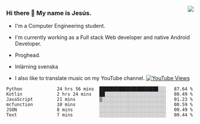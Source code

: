 <img align='right' src="https://github-readme-stats-eight-rose-90.vercel.app
/api?username=JesusJimenezG&show_icons=true&theme=radical">

### Hi there 👋 My name is Jesús.
- I'm a Computer Engineering student.
- I'm currently working as a Full stack Web developer and native Android Developer.

- Proghead.
- Inlärning svenska
- I also like to translate music on my YouTube channel. [![YouTube Views](https://img.shields.io/youtube/channel/views/UCWnlcC4_sV9Imcy9ysQpxHA?style=social)](https://www.youtube.com/channel/UCWnlcC4_sV9Imcy9ysQpxHA)

<!--START_SECTION:waka-->

```text
Python             24 hrs 56 mins  ██████████████████████░░░   87.64 %
Kotlin             2 hrs 24 mins   ██░░░░░░░░░░░░░░░░░░░░░░░   08.49 %
JavaScript         21 mins         ▒░░░░░░░░░░░░░░░░░░░░░░░░   01.23 %
mcfunction         10 mins         ░░░░░░░░░░░░░░░░░░░░░░░░░   00.59 %
JSON               8 mins          ░░░░░░░░░░░░░░░░░░░░░░░░░   00.49 %
Text               7 mins          ░░░░░░░░░░░░░░░░░░░░░░░░░   00.44 %
```

<!--END_SECTION:waka-->

<!--
**JesusJimenezG/JesusJimenezG** is a ✨ _special_ ✨ repository because its `README.md` (this file) appears on your GitHub profile.

Here are some ideas to get you started:

- 🔭 I’m currently working on ...
- 🌱 I’m currently learning ...
- 👯 I’m looking to collaborate on ...
- 🤔 I’m looking for help with ...
- 💬 Ask me about ...
- 📫 How to reach me: ...
- 😄 Pronouns: ...
- ⚡ Fun fact: ...
-->
